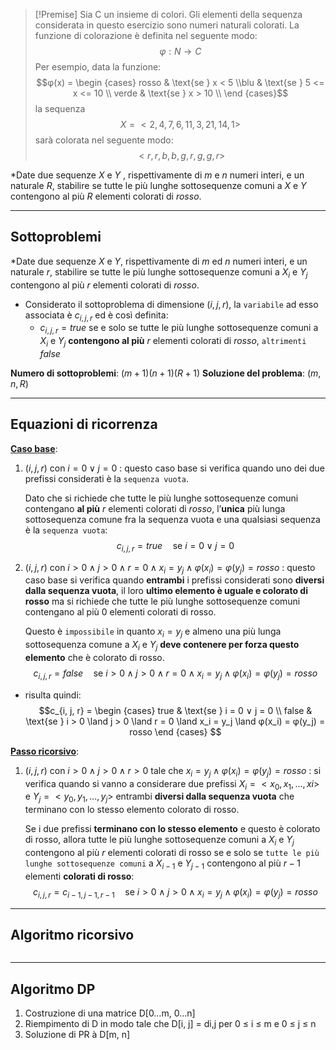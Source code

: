 >[!Premise]
>Sia C un insieme di colori. Gli elementi della sequenza considerata in questo esercizio sono numeri naturali colorati. La funzione di colorazione è definita nel seguente modo: 
>$$φ : N → C$$
>Per esempio, data la funzione:
>$$φ(x) = \begin {cases} rosso & \text{se } x < 5 \\blu & \text{se } 5 <= x <= 10 \\ verde & \text{se } x > 10 \\ \end {cases}$$
>la sequenza  
>$$X = <2, 4, 7, 6, 11, 3, 21, 14, 1>$$
>sarà colorata nel seguente modo: 
>$$<r, r, b, b, g, r, g, g, r>$$
>

*Date due sequenze $X$ e $Y$ , rispettivamente di $m$ e $n$ numeri interi, e un naturale $R$, stabilire se tutte le più lunghe sottosequenze comuni a $X$ e $Y$ contengono al più $R$ elementi colorati di $rosso$.

--- 
## Sottoproblemi

*Date due sequenze $X$ e $Y$, rispettivamente di $m$ ed $n$ numeri interi, e un naturale $r$, stabilire se tutte le più lunghe sottosequenze comuni a $X_i$ e $Y_j$ contengono al più $r$ elementi colorati di $rosso$.

- Considerato il sottoproblema di dimensione $(i, j, r)$, la `variabile` ad esso associata è $c_{i,j,r}$ ed è così definita:
	- $c_{i,j,r} = true$ se e solo se tutte le più lunghe sottosequenze comuni a $X_i$ e $Y_j$ **contengono al più** $r$ elementi colorati di $rosso$, `altrimenti` $false$

**Numero di sottoproblemi**: $(m+1)(n+1)(R+1)$
**Soluzione del problema**: $(m, n, R)$

---

## Equazioni di ricorrenza

<u>**Caso base**</u>:
1. $(i, j, r)$ con $i = 0 \lor j = 0$ : 
	questo caso base si verifica quando uno dei due prefissi considerati è la `sequenza vuota`. 
	
	Dato che si richiede che tutte le più lunghe sottosequenze comuni contengano **al più** $r$ elementi colorati di $rosso$, l’**unica** più lunga sottosequenza comune fra la sequenza vuota e una qualsiasi sequenza è la `sequenza vuota`:
$$c_{i, j, r} = true \quad\text{se } i = 0 ∨ j = 0$$
2. $(i, j, r)$ con $i > 0 \land j > 0 \land r = 0 \land x_i = y_j \land φ(x_i) = φ(y_j) = rosso$ :
	questo caso base si verifica quando **entrambi** i prefissi considerati sono **diversi dalla sequenza vuota**, il loro **ultimo elemento è uguale e colorato di rosso** ma si richiede che tutte le più lunghe sottosequenze comuni contengano al più 0 elementi colorati di rosso. 
	
	Questo è `impossibile` in quanto $x_i = y_j$ e almeno una più lunga sottosequenza comune a $X_i$ e $Y_j$ **deve contenere per forza questo elemento** che è colorato di rosso.
$$c_{i, j, r} = false \quad\text{se } i > 0 \land j > 0 \land r = 0 \land x_i = y_j \land φ(x_i) = φ(y_j) = rosso$$
- risulta quindi:
$$c_{i, j, r} = 
\begin {cases} 
true & \text{se } i = 0 ∨ j = 0 \\
false & \text{se } i > 0 \land j > 0 \land r = 0 \land x_i = y_j \land φ(x_i) = φ(y_j) = rosso
\end {cases}
$$

<u>**Passo ricorsivo**</u>: 
1. $(i, j, r)$ con $i > 0 \land j > 0 \land r > 0$ tale che $x_i = y_j \land φ(x_i) = φ(y_j) = rosso$ :
	si verifica quando si vanno a considerare due prefissi $X_i = <x_0, x_1, ..., xi>$ e $Y_j = <y_0, y_1, ..., y_j>$ entrambi **diversi dalla sequenza vuota** che terminano con lo stesso elemento colorato di rosso.
	
	Se i due prefissi **terminano con lo stesso elemento** e questo è colorato di rosso, allora tutte le più lunghe sottosequenze comuni a $X_i$ e $Y_j$ contengono al più $r$ elementi colorati di rosso se e solo se `tutte le più lunghe sottosequenze comuni` a $X_{i−1}$ e $Y_{j−1}$ contengono al più $r − 1$ elementi **colorati di rosso**: 
	$$c_{i, j, r} = c_{i-1, j-1, r-1} \quad\text{se } i > 0 \land j > 0 \land x_i = y_j \land φ(x_i) = φ(y_j) = rosso$$


---

## Algoritmo ricorsivo

``` Pseudocodice TI:"" "FOLD"

```

---

## Algoritmo DP

1. Costruzione di una matrice D[0…m, 0…n]
2. Riempimento di D in modo tale che D[i, j] = di,j per 0 ≤ i ≤ m e 0 ≤ j ≤ n
3. Soluzione di PR à D[m, n]

``` Pseudocodice TI:"" "FOLD"

```
